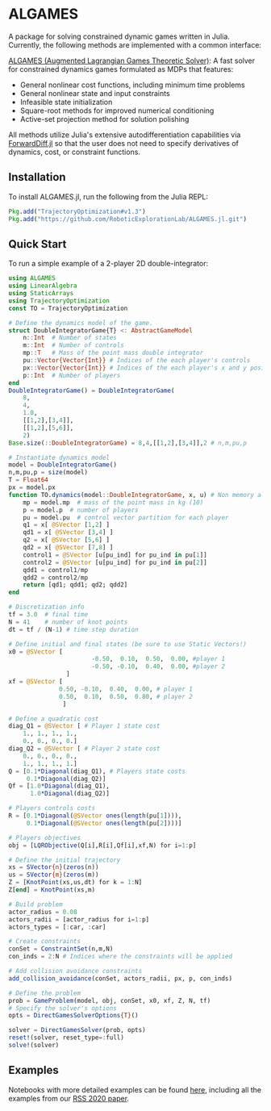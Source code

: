 # ALGAMES

A package for solving constrained dynamic games written in Julia. Currently, the following methods are implemented with a common interface:

[ALGAMES (Augmented Lagrangian Games Theoretic Solver)](https://rexlab.stanford.edu/papers/ALGAMES.pdf): A fast solver for constrained dynamics games formulated as MDPs that features:
  * General nonlinear cost functions, including minimum time problems
  * General nonlinear state and input constraints
  * Infeasible state initialization
  * Square-root methods for improved numerical conditioning
  * Active-set projection method for solution polishing


All methods utilize Julia's extensive autodifferentiation capabilities via [ForwardDiff.jl](http://www.juliadiff.org/ForwardDiff.jl/) so that the user does not need to specify derivatives of dynamics, cost, or constraint functions.

## Installation
To install ALGAMES.jl, run the following from the Julia REPL:
```julia
Pkg.add("TrajectoryOptimization#v1.3")
Pkg.add("https://github.com/RoboticExplorationLab/ALGAMES.jl.git")
```

## Quick Start
To run a simple example of a 2-player 2D double-integrator:
```julia
using ALGAMES
using LinearAlgebra
using StaticArrays
using TrajectoryOptimization
const TO = TrajectoryOptimization

# Define the dynamics model of the game.
struct DoubleIntegratorGame{T} <: AbstractGameModel
    n::Int  # Number of states
    m::Int  # Number of controls
    mp::T   # Mass of the point mass double integrator
	pu::Vector{Vector{Int}} # Indices of the each player's controls
	px::Vector{Vector{Int}} # Indices of the each player's x and y positions
    p::Int  # Number of players
end
DoubleIntegratorGame() = DoubleIntegratorGame(
	8,
	4,
	1.0,
	[[1,2],[3,4]],
	[[1,2],[5,6]],
	2)
Base.size(::DoubleIntegratorGame) = 8,4,[[1,2],[3,4]],2 # n,m,pu,p

# Instantiate dynamics model
model = DoubleIntegratorGame()
n,m,pu,p = size(model)
T = Float64
px = model.px
function TO.dynamics(model::DoubleIntegratorGame, x, u) # Non memory allocating dynamics
	mp = model.mp  # mass of the point mass in kg (10)
    p = model.p  # number of players
    pu = model.pu  # control vector partition for each player
    q1 = x[ @SVector [1,2] ]
    qd1 = x[ @SVector [3,4] ]
    q2 = x[ @SVector [5,6] ]
    qd2 = x[ @SVector [7,8] ]
    control1 = @SVector [u[pu_ind] for pu_ind in pu[1]]
    control2 = @SVector [u[pu_ind] for pu_ind in pu[2]]
    qdd1 = control1/mp
    qdd2 = control2/mp
    return [qd1; qdd1; qd2; qdd2]
end

# Discretization info
tf = 3.0  # final time
N = 41    # number of knot points
dt = tf / (N-1) # time step duration

# Define initial and final states (be sure to use Static Vectors!)
x0 = @SVector [
					   -0.50,  0.10,  0.50,  0.00, #player 1
					   -0.50, -0.10,  0.40,  0.00, #player 2
                ]
xf = @SVector [
              0.50, -0.10,  0.40,  0.00, # player 1
              0.50,  0.10,  0.50,  0.80, # player 2
               ]

# Define a quadratic cost
diag_Q1 = @SVector [ # Player 1 state cost
    1., 1., 1., 1.,
    0., 0., 0., 0.]
diag_Q2 = @SVector [ # Player 2 state cost
    0., 0., 0., 0.,
    1., 1., 1., 1.]
Q = [0.1*Diagonal(diag_Q1), # Players state costs
     0.1*Diagonal(diag_Q2)]
Qf = [1.0*Diagonal(diag_Q1),
      1.0*Diagonal(diag_Q2)]

# Players controls costs
R = [0.1*Diagonal(@SVector ones(length(pu[1]))),
     0.1*Diagonal(@SVector ones(length(pu[2])))]

# Players objectives
obj = [LQRObjective(Q[i],R[i],Qf[i],xf,N) for i=1:p]

# Define the initial trajectory
xs = SVector{n}(zeros(n))
us = SVector{m}(zeros(m))
Z = [KnotPoint(xs,us,dt) for k = 1:N]
Z[end] = KnotPoint(xs,m)

# Build problem
actor_radius = 0.08
actors_radii = [actor_radius for i=1:p]
actors_types = [:car, :car]

# Create constraints
conSet = ConstraintSet(n,m,N)
con_inds = 2:N # Indices where the constraints will be applied

# Add collision avoidance constraints
add_collision_avoidance(conSet, actors_radii, px, p, con_inds)

# Define the problem
prob = GameProblem(model, obj, conSet, x0, xf, Z, N, tf)
# Specify the solver's options
opts = DirectGamesSolverOptions{T}()

solver = DirectGamesSolver(prob, opts)
reset!(solver, reset_type=:full)
solve!(solver)
```

## Examples
Notebooks with more detailed examples can be found [here](https://github.com/RoboticExplorationLab/ALGAMES.jl/tree/master/experiments/notebooks), including all the examples from our [RSS 2020 paper](https://github.com/RoboticExplorationLab/ALGAMES.jl/tree/master/experiments/rss_2020).

<!-- ## Documentation
Detailed documentation for getting started with the package can be found [here](https://roboticexplorationlab.github.io/TrajectoryOptimization.jl/dev/). -->
